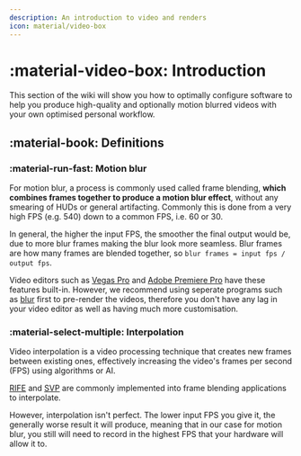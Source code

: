 ```yaml
---
description: An introduction to video and renders
icon: material/video-box
---
```


# :material-video-box: Introduction

This section of the wiki will show you how to optimally configure software to help you produce high-quality and optionally motion blurred videos with your own optimised personal workflow.

## :material-book: Definitions

### :material-run-fast: Motion blur
For motion blur, a process is commonly used called frame blending, **which combines frames together to produce a motion blur effect**, without any smearing of HUDs or general artifacting. Commonly this is done from a very high FPS (e.g. 540) down to a common FPS, i.e. 60 or 30.

In general, the higher the input FPS, the smoother the final output would be, due to more blur frames making the blur look more seamless. Blur frames are how many frames are blended together, so `blur frames = input fps / output fps`.

Video editors such as [Vegas Pro](/placeholder/) and [Adobe Premiere Pro](/placeholder/) have these features built-in. However, we recommend using seperate programs such as [blur](/placeholder/) first to pre-render the videos, therefore you don't have any lag in your video editor as well as having much more customisation.

### :material-select-multiple: Interpolation

Video interpolation is a video processing technique that creates new frames between existing ones, effectively increasing the video's frames per second (FPS) using algorithms or AI.

[RIFE](https://github.com/megvii-research/ECCV2022-RIFE) and [SVP](https://www.svp-team.com/) are commonly implemented into frame blending applications to interpolate.

However, interpolation isn't perfect. The lower input FPS you give it, the generally worse result it will produce, meaning that in our case for motion blur, you still will need to record in the highest FPS that your hardware will allow it to.